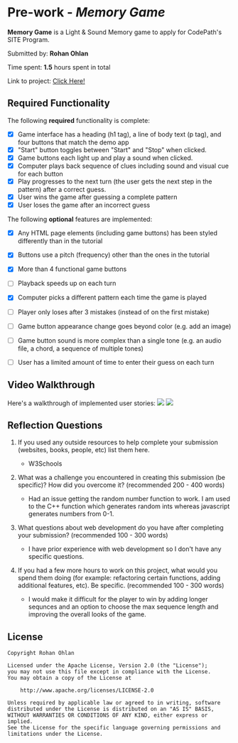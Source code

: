 # Pre-work - *Memory Game*

**Memory Game** is a Light & Sound Memory game to apply for CodePath's SITE Program. 

Submitted by: **Rohan Ohlan**

Time spent: **1.5** hours spent in total

Link to project: <a href="https://truth-astonishing-gallium.glitch.me/">Click Here!</a>

## Required Functionality

The following **required** functionality is complete:

* [x] Game interface has a heading (h1 tag), a line of body text (p tag), and four buttons that match the demo app
* [x] "Start" button toggles between "Start" and "Stop" when clicked. 
* [x] Game buttons each light up and play a sound when clicked. 
* [x] Computer plays back sequence of clues including sound and visual cue for each button
* [x] Play progresses to the next turn (the user gets the next step in the pattern) after a correct guess. 
* [x] User wins the game after guessing a complete pattern
* [x] User loses the game after an incorrect guess

The following **optional** features are implemented:

* [x] Any HTML page elements (including game buttons) has been styled differently than in the tutorial
* [x] Buttons use a pitch (frequency) other than the ones in the tutorial
* [x] More than 4 functional game buttons
* [ ] Playback speeds up on each turn
* [x] Computer picks a different pattern each time the game is played
* [ ] Player only loses after 3 mistakes (instead of on the first mistake)
* [ ] Game button appearance change goes beyond color (e.g. add an image)
* [ ] Game button sound is more complex than a single tone (e.g. an audio file, a chord, a sequence of multiple tones)
* [ ] User has a limited amount of time to enter their guess on each turn


## Video Walkthrough

Here's a walkthrough of implemented user stories:
<img src="https://imgur.com/yc5injN.gif">
<img src="https://imgur.com/AgbhxzQ.gif">


## Reflection Questions
1. If you used any outside resources to help complete your submission (websites, books, people, etc) list them here. 
    * W3Schools

2. What was a challenge you encountered in creating this submission (be specific)? How did you overcome it? (recommended 200 - 400 words) 
    * Had an issue getting the random number function to work. I am used to the C++ function which generates random ints whereas javascript generates numbers from 0-1.

3. What questions about web development do you have after completing your submission? (recommended 100 - 300 words) 
    * I have prior experience with web development so I don't have any specific questions.
    
4. If you had a few more hours to work on this project, what would you spend them doing (for example: refactoring certain functions, adding additional features, etc). Be specific. (recommended 100 - 300 words) 
    * I would make it difficult for the player to win by adding longer sequnces and an option to choose the max sequence length and improving the overall looks of the game.



## License

    Copyright Rohan Ohlan

    Licensed under the Apache License, Version 2.0 (the "License");
    you may not use this file except in compliance with the License.
    You may obtain a copy of the License at

        http://www.apache.org/licenses/LICENSE-2.0

    Unless required by applicable law or agreed to in writing, software
    distributed under the License is distributed on an "AS IS" BASIS,
    WITHOUT WARRANTIES OR CONDITIONS OF ANY KIND, either express or implied.
    See the License for the specific language governing permissions and
    limitations under the License.